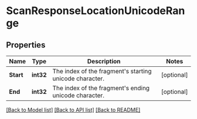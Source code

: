# ScanResponseLocationUnicodeRange

## Properties

Name | Type | Description | Notes
------------ | ------------- | ------------- | -------------
**Start** | **int32** | The index of the fragment&#39;s starting unicode character. | [optional] 
**End** | **int32** | The index of the fragment&#39;s ending unicode character. | [optional] 

[[Back to Model list]](../README.md#documentation-for-models) [[Back to API list]](../README.md#documentation-for-api-endpoints) [[Back to README]](../README.md)


